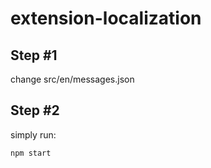 # extension-localization

## Step \#1 
change src/en/messages.json

## Step \#2 
simply run:
```javascript
npm start
```